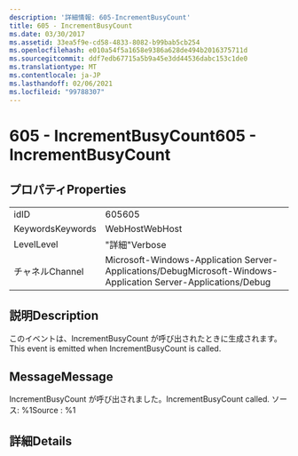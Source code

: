 ```yaml
---
description: '詳細情報: 605-IncrementBusyCount'
title: 605 - IncrementBusyCount
ms.date: 03/30/2017
ms.assetid: 33ea5f9e-cd58-4833-8082-b99bab5cb254
ms.openlocfilehash: e010a54f5a1658e9386a628de494b2016375711d
ms.sourcegitcommit: ddf7edb67715a5b9a45e3dd44536dabc153c1de0
ms.translationtype: MT
ms.contentlocale: ja-JP
ms.lasthandoff: 02/06/2021
ms.locfileid: "99788307"
---
```

# <a name="605---incrementbusycount"></a><span data-ttu-id="7c813-103">605 - IncrementBusyCount</span><span class="sxs-lookup"><span data-stu-id="7c813-103">605 - IncrementBusyCount</span></span>

## <a name="properties"></a><span data-ttu-id="7c813-104">プロパティ</span><span class="sxs-lookup"><span data-stu-id="7c813-104">Properties</span></span>  
  
|||  
|-|-|  
|<span data-ttu-id="7c813-105">id</span><span class="sxs-lookup"><span data-stu-id="7c813-105">ID</span></span>|<span data-ttu-id="7c813-106">605</span><span class="sxs-lookup"><span data-stu-id="7c813-106">605</span></span>|  
|<span data-ttu-id="7c813-107">Keywords</span><span class="sxs-lookup"><span data-stu-id="7c813-107">Keywords</span></span>|<span data-ttu-id="7c813-108">WebHost</span><span class="sxs-lookup"><span data-stu-id="7c813-108">WebHost</span></span>|  
|<span data-ttu-id="7c813-109">Level</span><span class="sxs-lookup"><span data-stu-id="7c813-109">Level</span></span>|<span data-ttu-id="7c813-110">"詳細"</span><span class="sxs-lookup"><span data-stu-id="7c813-110">Verbose</span></span>|  
|<span data-ttu-id="7c813-111">チャネル</span><span class="sxs-lookup"><span data-stu-id="7c813-111">Channel</span></span>|<span data-ttu-id="7c813-112">Microsoft-Windows-Application Server-Applications/Debug</span><span class="sxs-lookup"><span data-stu-id="7c813-112">Microsoft-Windows-Application Server-Applications/Debug</span></span>|  
  
## <a name="description"></a><span data-ttu-id="7c813-113">説明</span><span class="sxs-lookup"><span data-stu-id="7c813-113">Description</span></span>  

 <span data-ttu-id="7c813-114">このイベントは、IncrementBusyCount が呼び出されたときに生成されます。</span><span class="sxs-lookup"><span data-stu-id="7c813-114">This event is emitted when IncrementBusyCount is called.</span></span>  
  
## <a name="message"></a><span data-ttu-id="7c813-115">Message</span><span class="sxs-lookup"><span data-stu-id="7c813-115">Message</span></span>  

 <span data-ttu-id="7c813-116">IncrementBusyCount が呼び出されました。</span><span class="sxs-lookup"><span data-stu-id="7c813-116">IncrementBusyCount called.</span></span> <span data-ttu-id="7c813-117">ソース: %1</span><span class="sxs-lookup"><span data-stu-id="7c813-117">Source : %1</span></span>  
  
## <a name="details"></a><span data-ttu-id="7c813-118">詳細</span><span class="sxs-lookup"><span data-stu-id="7c813-118">Details</span></span>
